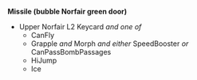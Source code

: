 ﻿**Missile (bubble Norfair green door)**

- Upper Norfair L2 Keycard *and one of*
  - CanFly
  - Grapple *and* Morph *and either* SpeedBooster *or* CanPassBombPassages
  - HiJump
  - Ice
